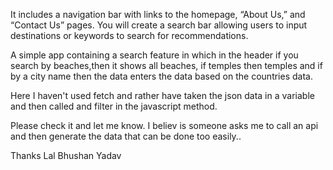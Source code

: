 It includes a navigation bar with links to the homepage, “About Us,” and “Contact Us” pages. You will create a search bar allowing users to input destinations or keywords to search for recommendations.

A simple app containing a search feature in which in the header if you search by beaches,then it shows all beaches, if temples then temples and if by a city name then the data enters the data based on the countries data.

Here I haven't used fetch and rather have taken the json data in a variable and then called and filter in the javascript method.

Please check it and let me know. I believ is someone asks me to call an api and then generate the data that can be done too easily..

Thanks
Lal Bhushan Yadav
